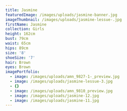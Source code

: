 ```yaml
---
title: Jasmine
featuredImage: /images/uploads/jasmine-banner.jpg
imageThumbnail: /images/uploads/jasmine-lessue-.jpg
firstName: Jasmine
collection: Girls
height: 162cm
bust: 79cm
waist: 65cm
hips: 89cm
size: '8'
shoeSize: '7'
hair: Brown
eyes: Brown
imagePortfolio:
  - image: /images/uploads/amn_9827-1-_preview.jpg
  - image: /images/uploads/jasmine-lessue-3.jpg
  - {}
  - image: /images/uploads/amn_9810_preview.jpg
  - image: /images/uploads/jasmine-12.jpg
  - image: /images/uploads/jasmine-11.jpg
---
```



